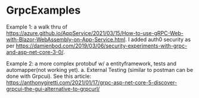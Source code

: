 # GrpcExamples

 Example 1: a walk thru of https://azure.github.io/AppService/2021/03/15/How-to-use-gRPC-Web-with-Blazor-WebAssembly-on-App-Service.html. I added auth0 security as per https://damienbod.com/2019/03/06/security-experiments-with-grpc-and-asp-net-core-3-0/.

 Example 2: a more complex protobuf w/ a entityframework, tests and automapper(not working yet).
  a. External Testing (similar to postman can be done with Grpcui).  See this article: https://anthonygiretti.com/2021/01/17/grpc-asp-net-core-5-discover-grpcui-the-gui-alternative-to-grpcurl/
  
